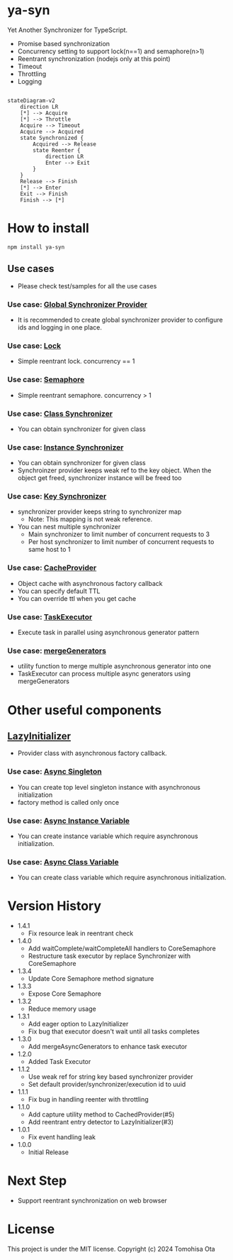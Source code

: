 # ya-syn

Yet Another Synchronizer for TypeScript.

- Promise based synchronization
- Concurrency setting to support lock(n==1) and semaphore(n>1)
- Reentrant synchronization (nodejs only at this point)
- Timeout
- Throttling
- Logging

```mermaid

stateDiagram-v2
    direction LR
    [*] --> Acquire
    [*] --> Throttle
    Acquire --> Timeout
    Acquire --> Acquired
    state Synchronized {
        Acquired --> Release
        state Reenter {
            direction LR
            Enter --> Exit
        }
    }
    Release --> Finish
    [*] --> Enter
    Exit --> Finish
    Finish --> [*]
```

# How to install

```shell
npm install ya-syn
```

## Use cases

- Please check test/samples for all the use cases

### Use case:  [Global Synchronizer Provider](test/samples/global-sychronizer-provider.test.ts)

- It is recommended to create global synchronizer provider to configure ids and logging in one place.

### Use case:  [Lock](test/samples/lock.test.ts)

- Simple reentrant lock. concurrency == 1

### Use case: [Semaphore](test/samples/semaphore.test.ts)

- Simple reentrant semaphore. concurrency > 1

### Use case: [Class Synchronizer](test/samples/lock-by-class.test.ts)

- You can obtain synchronizer for given class

### Use case: [Instance Synchronizer](test/samples/lock-by-instance.test.ts)

- You can obtain synchronizer for given class
- Synchroinzer provider keeps weak ref to the key object. When the object get freed, synchronizer instance will be freed
  too

### Use case: [Key Synchronizer](test/samples/lock-by-key.test.ts)

- synchronizer provider keeps string to synchronizer map
    - Note: This mapping is not weak reference.
- You can nest multiple synchronizer
    - Main synchronizer to limit number of concurrent requests to 3
    - Per host synchronizer to limit number of concurrent requests to same host to 1

### Use case: [CacheProvider](test/samples/cache-provider.test.ts)

- Object cache with asynchronous factory callback
- You can specify default TTL
- You can override ttl when you get cache

### Use case: [TaskExecutor](test/samples/execute-tasks.test.ts)

- Execute task in parallel using asynchronous generator pattern

### Use case: [mergeGenerators](src/utils/mergeGenerators.ts)

- utility function to merge multiple asynchronous generator into one
- TaskExecutor can process multiple async generators using mergeGenerators

# Other useful components

## [LazyInitializer](src/LazyInitializer.ts)

- Provider class with asynchronous factory callback.

### Use case: [Async Singleton](test/samples/async-singleton.test.ts)

- You can create top level singleton instance with asynchronous initialization
- factory method is called only once

### Use case: [Async Instance Variable](test/samples/async-instance-variable.test.ts)

- You can create instance variable which require asynchronous initialization.

### Use case: [Async Class Variable](test/samples/async-class-variable.test.ts)

- You can create class variable which require asynchronous initialization.

# Version History
- 1.4.1
  - Fix resource leak in reentrant check
- 1.4.0
  - Add waitComplete/waitCompleteAll handlers to CoreSemaphore
  - Restructure task executor by replace Synchronizer with CoreSemaphore
- 1.3.4
  - Update Core Semaphore method signature
- 1.3.3
  - Expose Core Semaphore
- 1.3.2
  - Reduce memory usage
- 1.3.1
    - Add eager option to LazyInitializer
    - Fix bug that executor doesn't wait until all tasks completes
- 1.3.0
    - Add mergeAsyncGenerators to enhance task executor
- 1.2.0
    - Added Task Executor
- 1.1.2
    - Use weak ref for string key based synchronizer provider
    - Set default provider/synchronizer/execution id to uuid
- 1.1.1
    - Fix bug in handling reenter with throttling
- 1.1.0
    - Add capture utility method to CachedProvider(#5)
    - Add reentrant entry detector to LazyInitializer(#3)
- 1.0.1
    - Fix event handling leak
- 1.0.0
    - Initial Release

# Next Step

- Support reentrant synchronization on web browser

# License

This project is under the MIT license.
Copyright (c) 2024 Tomohisa Ota